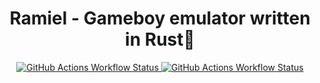 <h1 align="center">
Ramiel - Gameboy emulator written in Rust🦀
</h1>
<p align="center">
  <a href="https://github.com/Zaki0xFF/Ramiel/actions/workflows/rust.yml">
  	<img alt="GitHub Actions Workflow Status" src="https://img.shields.io/github/actions/workflow/status/Zaki0xFF/Ramiel/rust.yml?style=flat-square&label=Rust%20CI&labelColor=%234c9ed9&color=5e4b8a">
   	<img alt="GitHub Actions Workflow Status" src="https://img.shields.io/github/actions/workflow/status/Zaki0xFF/Ramiel/maven.yml?style=flat-square&label=Java%20CI&labelColor=%234c9ed9&color=5e4b8a">
  </a>
</p>
